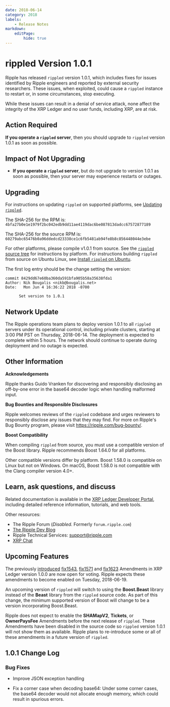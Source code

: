 ```yaml
---
date: 2018-06-14
category: 2018
labels:
    - Release Notes
markdown:
    editPage:
        hide: true
---
```

# rippled Version 1.0.1

Ripple has released `rippled` version 1.0.1, which includes fixes for issues identified by Ripple engineers and reported by external security researchers. These issues, when exploited, could cause a `rippled` instance to restart or, in some circumstances, stop executing.

While these issues can result in a denial of service attack, none affect the integrity of the XRP Ledger and no user funds, including XRP, are at risk.

## Action Required

**If you operate a `rippled` server**, then you should upgrade to `rippled` version 1.0.1 as soon as possible.

## Impact of Not Upgrading

* **If you operate a `rippled` server**, but do not upgrade to version 1.0.1 as soon as possible, then your server may experience restarts or outages.

## Upgrading

For instructions on updating `rippled` on supported platforms, see [Updating `rippled`](https://developers.ripple.com/update-rippled.html).

The SHA-256 for the RPM is: `4bfa27b0e1e1979f2bc042edb9dd11ae4119dac6be087813dadcc67572877189`

The SHA-256 for the source RPM is: `60279abc65476b0a96ddedcd23338ce1c6fb5481ab94fe8b8c856448044e3ebe`

For other platforms, please compile v1.0.1 from source. See the [`rippled` source tree](https://github.com/ripple/rippled/tree/develop/Builds) for instructions by platform. For instructions building `rippled` from source on Ubuntu Linux, see [Install `rippled` on Ubuntu](https://developers.ripple.com/install-rippled.html#installation-on-ubuntu-with-alien).

The first log entry should be the change setting the version:

    commit 8429dd67e60ba360da591bfa905b58a35638fda1
    Author: Nik Bougalis <nikb@bougalis.net>
    Date:   Mon Jun 4 16:36:22 2018 -0700

          Set version to 1.0.1

## Network Update

The Ripple operations team plans to deploy version 1.0.1 to all `rippled` servers under its operational control, including private clusters, starting at 3:00 PM PST on Thursday, 2018-06-14. The deployment is expected to complete within 5 hours. The network should continue to operate during deployment and no outage is expected.

## Other Information

**Acknowledgements**

Ripple thanks Guido Vranken for discovering and responsibly disclosing an off-by-one error in the base64 decoder logic when handling malformed input.

**Bug Bounties and Responsible Disclosures**

Ripple welcomes reviews of the `rippled` codebase and urges reviewers to responsibly disclose any issues that they may find. For more on Ripple's Bug Bounty program, please visit <https://ripple.com/bug-bounty/>.

**Boost Compatibility**

When compiling `rippled` from source, you must use a compatible version of the Boost library. Ripple recommends Boost 1.64.0 for all platforms.

Other compatible versions differ by platform. Boost 1.58.0 is compatible on Linux but not on Windows. On macOS, Boost 1.58.0 is not compatible with the Clang compiler version 4.0+.

## Learn, ask questions, and discuss

Related documentation is available in the [XRP Ledger Developer Portal](https://developers.ripple.com/index.html), including detailed reference information, tutorials, and web tools.

Other resources:

* The Ripple Forum (_Disabled._ Formerly `forum.ripple.com`)
* [The Ripple Dev Blog](https://developers.ripple.com/blog/)
* Ripple Technical Services: <support@ripple.com>
* [XRP Chat](http://www.xrpchat.com/)


## Upcoming Features

The previously [introduced](https://developers.ripple.com/blog/2018/rippled-1.0.0.html) [fix1543](https://developers.ripple.com/known-amendments.html#fix1543), [fix1571](https://developers.ripple.com/known-amendments.html#fix1571) and [fix1623](https://developers.ripple.com/known-amendments.html#fix1623) Amendments in XRP Ledger version 1.0.0 are now open for voting. Ripple expects these amendments to become enabled on Tuesday, 2018-06-19.

An upcoming version of `rippled` will switch to using the **Boost.Beast** library instead of the **Beast** library from the `rippled` source code. As part of this change, the minimum supported version of Boost will change to be a version incorporating Boost.Beast.

Ripple does not expect to enable the **SHAMapV2**, **Tickets**, or **OwnerPaysFee** Amendments before the next release of `rippled`. These Amendments have been disabled in the source code so `rippled` version 1.0.1 will not show them as available. Ripple plans to re-introduce some or all of these amendments in a future version of `rippled`.


## 1.0.1 Change Log

### Bug Fixes

* Improve JSON exception handling

* Fix a corner case when decoding base64: Under some corner cases, the base64 decoder would not allocate enough memory, which could result in spurious errors.
